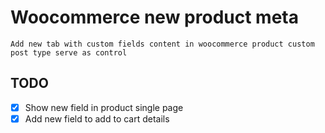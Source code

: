 # Woocommerce new product meta
```
Add new tab with custom fields content in woocommerce product custom post type serve as control
```
## TODO

* [x] Show new field in product single page
* [x] Add new field to add to cart details	